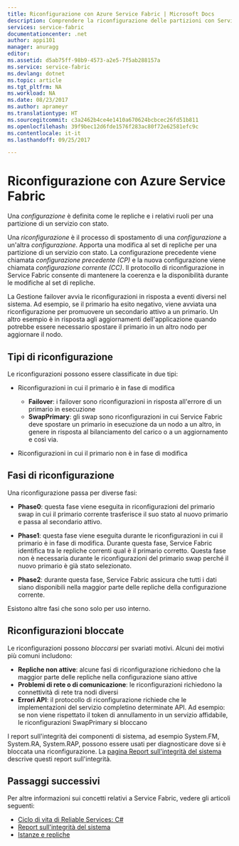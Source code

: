 ```yaml
---
title: Riconfigurazione con Azure Service Fabric | Microsoft Docs
description: Comprendere la riconfigurazione delle partizioni con Service Fabric
services: service-fabric
documentationcenter: .net
author: appi101
manager: anuragg
editor: 
ms.assetid: d5ab75ff-98b9-4573-a2e5-7f5ab288157a
ms.service: service-fabric
ms.devlang: dotnet
ms.topic: article
ms.tgt_pltfrm: NA
ms.workload: NA
ms.date: 08/23/2017
ms.author: aprameyr
ms.translationtype: HT
ms.sourcegitcommit: c3a2462b4ce4e1410a670624bcbcec26fd51b811
ms.openlocfilehash: 39f9bec12d6fde1576f283ac80f72e62581efc9c
ms.contentlocale: it-it
ms.lasthandoff: 09/25/2017

---
```


# <a name="reconfiguration-in-azure-service-fabric"></a>Riconfigurazione con Azure Service Fabric
Una *configurazione* è definita come le repliche e i relativi ruoli per una partizione di un servizio con stato.

Una *riconfigurazione* è il processo di spostamento di una *configurazione* a un'altra *configurazione*. Apporta una modifica al set di repliche per una partizione di un servizio con stato. La configurazione precedente viene chiamata *configurazione precedente (CP)* e la nuova configurazione viene chiamata *configurazione corrente (CC)*. Il protocollo di riconfigurazione in Service Fabric consente di mantenere la coerenza e la disponibilità durante le modifiche al set di repliche.

La Gestione failover avvia le riconfigurazioni in risposta a eventi diversi nel sistema. Ad esempio, se il primario ha esito negativo, viene avviata una riconfigurazione per promuovere un secondario attivo a un primario. Un altro esempio è in risposta agli aggiornamenti dell'applicazione quando potrebbe essere necessario spostare il primario in un altro nodo per aggiornare il nodo.

## <a name="reconfiguration-types"></a>Tipi di riconfigurazione
Le riconfigurazioni possono essere classificate in due tipi:

- Riconfigurazioni in cui il primario è in fase di modifica
    - **Failover**: i failover sono riconfigurazioni in risposta all'errore di un primario in esecuzione
    - **SwapPrimary**: gli swap sono riconfigurazioni in cui Service Fabric deve spostare un primario in esecuzione da un nodo a un altro, in genere in risposta al bilanciamento del carico o a un aggiornamento e così via.

- Riconfigurazioni in cui il primario non è in fase di modifica

## <a name="reconfiguration-phases"></a>Fasi di riconfigurazione
Una riconfigurazione passa per diverse fasi:

- **Phase0**: questa fase viene eseguita in riconfigurazioni del primario swap in cui il primario corrente trasferisce il suo stato al nuovo primario e passa al secondario attivo.

- **Phase1**: questa fase viene eseguita durante le riconfigurazioni in cui il primario è in fase di modifica. Durante questa fase, Service Fabric identifica tra le repliche correnti qual è il primario corretto. Questa fase non è necessaria durante le riconfigurazioni del primario swap perché il nuovo primario è già stato selezionato. 

- **Phase2**: durante questa fase, Service Fabric assicura che tutti i dati siano disponibili nella maggior parte delle repliche della configurazione corrente.

Esistono altre fasi che sono solo per uso interno.

## <a name="stuck-reconfigurations"></a>Riconfigurazioni bloccate
Le riconfigurazioni possono *bloccarsi* per svariati motivi. Alcuni dei motivi più comuni includono:

- **Repliche non attive**: alcune fasi di riconfigurazione richiedono che la maggior parte delle repliche nella configurazione siano attive
- **Problemi di rete o di comunicazione**: le riconfigurazioni richiedono la connettività di rete tra nodi diversi
- **Errori API**: il protocollo di riconfigurazione richiede che le implementazioni del servizio completino determinate API. Ad esempio: se non viene rispettato il token di annullamento in un servizio affidabile, le riconfigurazioni SwapPrimary si bloccano

I report sull'integrità dei componenti di sistema, ad esempio System.FM, System.RA, System.RAP, possono essere usati per diagnosticare dove si è bloccata una riconfigurazione. La [pagina Report sull'integrità del sistema](service-fabric-understand-and-troubleshoot-with-system-health-reports.md) descrive questi report sull'integrità.

## <a name="next-steps"></a>Passaggi successivi
Per altre informazioni sui concetti relativi a Service Fabric, vedere gli articoli seguenti:

- [Ciclo di vita di Reliable Services: C#](service-fabric-reliable-services-lifecycle.md)
- [Report sull'integrità del sistema](service-fabric-understand-and-troubleshoot-with-system-health-reports.md)
- [Istanze e repliche](service-fabric-concepts-replica-lifecycle.md)
